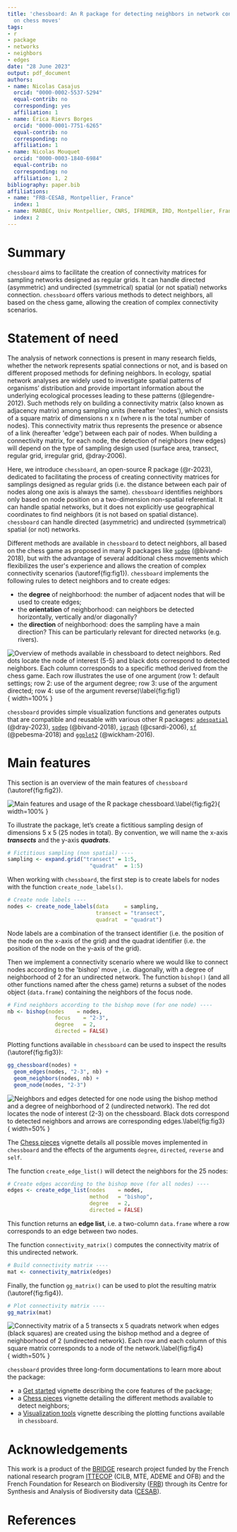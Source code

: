 ```yaml
---
title: 'chessboard: An R package for detecting neighbors in network connections based
  on chess moves'
tags:
- r
- package
- networks
- neighbors
- edges
date: "28 June 2023"
output: pdf_document
authors:
- name: Nicolas Casajus
  orcid: "0000-0002-5537-5294"
  equal-contrib: no
  corresponding: yes
  affiliation: 1
- name: Érica Rievrs Borges
  orcid: "0000-0001-7751-6265"
  equal-contrib: no
  corresponding: no
  affiliation: 1
- name: Nicolas Mouquet
  orcid: "0000-0003-1840-6984"
  equal-contrib: no
  corresponding: no
  affiliation: 1, 2
bibliography: paper.bib
affiliations:
- name: "FRB-CESAB, Montpellier, France"
  index: 1
- name: MARBEC, Univ Montpellier, CNRS, IFREMER, IRD, Montpellier, France
  index: 2
---
```



# Summary

`chessboard` aims to facilitate the creation of connectivity matrices for 
sampling networks designed as regular grids. It can handle directed (asymmetric)
and undirected (symmetrical) spatial (or not spatial) networks connection. 
`chessboard` offers various methods to detect neighbors, all based on the chess 
game, allowing the creation of complex connectivity scenarios.



# Statement of need

The analysis of network connections is present in many research fields, whether 
the network represents spatial connections or not, and is based on different 
proposed methods for defining  neighbors. In ecology, spatial network analyses 
are widely used to investigate spatial patterns of organisms’ distribution and 
provide important information about the underlying ecological processes leading 
to these patterns (@legendre-2012). Such methods rely on building a connectivity
matrix (also known as adjacency matrix) among sampling units (hereafter 
'nodes'), which consists of a square matrix of dimensions n x n (where n is the 
total number of nodes). This connectivity matrix thus represents the presence or
absence of a link (hereafter 'edge') between each pair of nodes. When building a
connectivity matrix, for each node, the detection of neighbors (new edges) will 
depend on the type of sampling design used (surface area, transect, regular 
grid, irregular grid, @dray-2006).

Here, we introduce `chessboard`, an open-source R package (@r-2023), dedicated 
to facilitating the process of creating connectivity matrices for samplings 
designed as regular grids (i.e. the distance between each pair of nodes along 
one axis is always the same). `chessboard` identifies neighbors only based on 
node position on a two-dimension non-spatial referential. It can handle spatial 
networks, but it does not explicitly use geographical coordinates to find 
neighbors (it is not based on spatial distance). `chessboard` can handle 
directed (asymmetric) and undirected (symmetrical) spatial (or not) networks.

Different methods are available in `chessboard` to detect neighbors, all based 
on the chess game as proposed in many R packages like 
[`spdep`](https://r-spatial.github.io/spdep/) (@bivand-2018), but with the 
advantage of several additional chess movements which flexibilizes the user's 
experience and allows the creation of complex connectivity scenarios 
(\autoref{fig:fig1}). `chessboard` implements the following rules to detect 
neighbors and to create edges:

- the **degree** of neighborhood: the number of adjacent nodes that will be used
to create edges;
- the **orientation** of neighborhood: can neighbors be detected horizontally, 
vertically and/or diagonally?
- the **direction** of neighborhood: does the sampling have a main direction? 
This can be particularly relevant for directed networks (e.g. rivers).


![Overview of methods available in `chessboard` to detect neighbors. Red dots locate the node of interest (5-5) and black dots correspond to detected neighbors. Each column corresponds to a specific method derived from the chess game. Each row illustrates the use of one argument (row 1: default settings; row 2: use of the argument `degree`; row 3: use of the argument `directed`; row 4: use of the argument `reverse`)\label{fig:fig1}](figures/figure-1.png){ width=100% }


`chessboard` provides simple visualization functions and generates outputs that 
are compatible and reusable with various other R packages: 
[`adespatial`](https://sdray.github.io/adespatial/) (@dray-2023), 
[`spdep`](https://r-spatial.github.io/spdep/) (@bivand-2018), 
[`igraph`](https://r.igraph.org/) (@csardi-2006), 
[`sf`](https://r-spatial.github.io/sf/) (@pebesma-2018) and 
[`ggplot2`](https://ggplot2.tidyverse.org) (@wickham-2016).



# Main features


This section is an overview of the main features of `chessboard` 
(\autoref{fig:fig2}).


![Main features and usage of the R package `chessboard`.\label{fig:fig2}](figures/figure-2.png){ width=100% }


To illustrate the package, let’s create a fictitious sampling design of 
dimensions 5 x 5 (25 nodes in total). By convention, we will name the x-axis 
**_transects_** and the y-axis **_quadrats_**.


```r
# Fictitious sampling (non spatial) ----
sampling <- expand.grid("transect" = 1:5,
                    	  "quadrat"  = 1:5)
```


When working with `chessboard`, the first step is to create labels for nodes 
with the function `create_node_labels()`.


```r
# Create node labels ----
nodes <- create_node_labels(data     = sampling,
                            transect = "transect",
                            quadrat  = "quadrat")
```


Node labels are a combination of the transect identifier (i.e. the position of 
the node on the x-axis of the grid) and the quadrat identifier (i.e. the 
position of the node on the y-axis of the grid).

Then we implement a connectivity scenario where we would like to connect nodes 
according to the 'bishop' move , i.e. diagonally, with a degree of neighborhood 
of 2 for an undirected network. The function `bishop()` (and all other 
functions named after the chess game) returns a subset of the nodes object 
(`data.frame`) containing the neighbors of the focus node. 


```r
# Find neighbors according to the bishop move (for one node) ----
nb <- bishop(nodes    = nodes,
         	   focus    = "2-3",
         	   degree   = 2,
         	   directed = FALSE)
```


Plotting functions available in `chessboard` can be used to inspect the results
(\autoref{fig:fig3}):


```r
gg_chessboard(nodes) +
  geom_edges(nodes, "2-3", nb) +
  geom_neighbors(nodes, nb) +
  geom_node(nodes, "2-3")
```


![Neighbors and edges detected for one node using the bishop method and a degree of neighborhood of 2 (undirected network). The red dot locates the node of interest (2-3) on the chessboard. Black dots correspond to detected neighbors and arrows are corresponding edges.\label{fig:fig3}](figures/figure-3.png){ width=50% }


The [Chess pieces](https://frbcesab.github.io/chessboard/articles/chess-pieces.html) 
vignette details all possible moves implemented in `chessboard` and the effects 
of the arguments `degree`, `directed`, `reverse` and `self`.

The function `create_edge_list()` will detect the neighbors for the 25 nodes:


```r
# Create edges according to the bishop move (for all nodes) ----
edges <- create_edge_list(nodes    = nodes,
                      	  method   = "bishop",
                      	  degree   = 2,
                      	  directed = FALSE)
```


This function returns an **edge list**, i.e. a two-column `data.frame` where a 
row corresponds to an edge between two nodes.

The function `connectivity_matrix()` computes the connectivity matrix of this 
undirected network.


```r
# Build connectivity matrix ----
mat <- connectivity_matrix(edges)
```


Finally, the function `gg_matrix()` can be used to plot the resulting matrix 
(\autoref{fig:fig4}).

```r
# Plot connectivity matrix ----
gg_matrix(mat)
```


![Connectivity matrix of a 5 transects x 5 quadrats network when edges (black squares) are created using the bishop method and a degree of neighborhood of 2 (undirected network). Each row and each column of this square matrix corresponds to a node of the network.\label{fig:fig4}](figures/figure-4.png){ width=50% }


`chessboard` provides three long-form documentations to learn more about the 
package:

- a [Get started](https://frbcesab.github.io/chessboard/articles/chessboard.html) 
vignette describing the core features of the package;
- a [Chess pieces](https://frbcesab.github.io/chessboard/articles/chess-pieces.html) 
vignette detailing the different methods available to detect neighbors;
- a [Visualization tools](https://frbcesab.github.io/chessboard/articles/visualization-tools.html) 
vignette describing the plotting functions available in `chessboard`.



# Acknowledgements

This work is a product of the 
[BRIDGE](https://www.fondationbiodiversite.fr/en/the-frb-in-action/programs-and-projects/le-cesab/bridge/) 
research project funded by the French national research program 
[ITTECOP](https://ittecop.fr/en/) (CILB, MTE, ADEME and OFB) and the 
French Foundation for Research on Biodiversity 
([FRB](https://www.fondationbiodiversite.fr/en/)) through its Centre for Synthesis 
and Analysis of Biodiversity data 
([CESAB](https://www.fondationbiodiversite.fr/en/about-the-foundation/le-cesab/)).



# References
